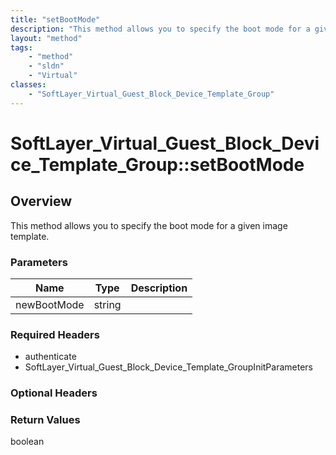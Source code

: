 ```yaml
---
title: "setBootMode"
description: "This method allows you to specify the boot mode for a given image template."
layout: "method"
tags:
    - "method"
    - "sldn"
    - "Virtual"
classes:
    - "SoftLayer_Virtual_Guest_Block_Device_Template_Group"
---
```

# SoftLayer_Virtual_Guest_Block_Device_Template_Group::setBootMode
## Overview 
This method allows you to specify the boot mode for a given image template. 

### Parameters 
|Name | Type | Description |
| --- | --- | --- |
|newBootMode| string| |


### Required Headers
* authenticate
* SoftLayer_Virtual_Guest_Block_Device_Template_GroupInitParameters

### Optional Headers

### Return Values
boolean
